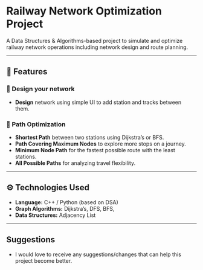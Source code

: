 # Railway Network Optimization Project

A Data Structures & Algorithms-based project to simulate and optimize railway network operations including network design and route planning.

---

## 📌 Features

### 🔹 Design your network
- **Design** network using simple UI to add station and tracks between them.


### 🔹 Path Optimization
- **Shortest Path** between two stations using Dijkstra’s or BFS.
- **Path Covering Maximum Nodes** to explore more stops on a journey.
- **Minimum Node Path** for the fastest possible route with the least stations.
- **All Possible Paths** for analyzing travel flexibility.



---

## ⚙️ Technologies Used

- **Language:** C++ / Python (based on DSA)
- **Graph Algorithms:** Dijkstra’s, DFS, BFS, 
- **Data Structures:** Adjacency List

---

## Suggestions
- I would love to receive any suggestions/changes that can help this project become better.
